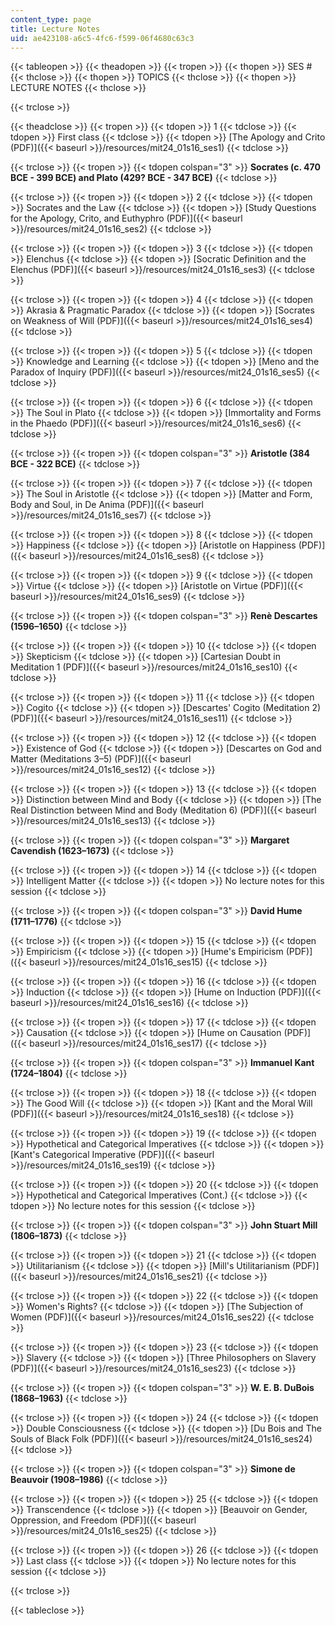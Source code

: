 ```yaml
---
content_type: page
title: Lecture Notes
uid: ae423108-a6c5-4fc6-f599-06f4680c63c3
---
```


{{< tableopen >}}
{{< theadopen >}}
{{< tropen >}}
{{< thopen >}}
SES #
{{< thclose >}}
{{< thopen >}}
TOPICS
{{< thclose >}}
{{< thopen >}}
LECTURE NOTES
{{< thclose >}}

{{< trclose >}}

{{< theadclose >}}
{{< tropen >}}
{{< tdopen >}}
1
{{< tdclose >}}
{{< tdopen >}}
First class
{{< tdclose >}}
{{< tdopen >}}
[The Apology and Crito (PDF)]({{< baseurl >}}/resources/mit24_01s16_ses1)
{{< tdclose >}}

{{< trclose >}}
{{< tropen >}}
{{< tdopen colspan="3" >}}
**Socrates (c. 470 BCE - 399 BCE) and Plato (429? BCE - 347 BCE)**
{{< tdclose >}}

{{< trclose >}}
{{< tropen >}}
{{< tdopen >}}
2
{{< tdclose >}}
{{< tdopen >}}
Socrates and the Law
{{< tdclose >}}
{{< tdopen >}}
[Study Questions for the Apology, Crito, and Euthyphro (PDF)]({{< baseurl >}}/resources/mit24_01s16_ses2)
{{< tdclose >}}

{{< trclose >}}
{{< tropen >}}
{{< tdopen >}}
3
{{< tdclose >}}
{{< tdopen >}}
Elenchus
{{< tdclose >}}
{{< tdopen >}}
[Socratic Definition and the Elenchus (PDF)]({{< baseurl >}}/resources/mit24_01s16_ses3)
{{< tdclose >}}

{{< trclose >}}
{{< tropen >}}
{{< tdopen >}}
4
{{< tdclose >}}
{{< tdopen >}}
Akrasia & Pragmatic Paradox
{{< tdclose >}}
{{< tdopen >}}
[Socrates on Weakness of Will (PDF)]({{< baseurl >}}/resources/mit24_01s16_ses4)
{{< tdclose >}}

{{< trclose >}}
{{< tropen >}}
{{< tdopen >}}
5
{{< tdclose >}}
{{< tdopen >}}
Knowledge and Learning
{{< tdclose >}}
{{< tdopen >}}
[Meno and the Paradox of Inquiry (PDF)]({{< baseurl >}}/resources/mit24_01s16_ses5)
{{< tdclose >}}

{{< trclose >}}
{{< tropen >}}
{{< tdopen >}}
6
{{< tdclose >}}
{{< tdopen >}}
The Soul in Plato
{{< tdclose >}}
{{< tdopen >}}
[Immortality and Forms in the Phaedo (PDF)]({{< baseurl >}}/resources/mit24_01s16_ses6)
{{< tdclose >}}

{{< trclose >}}
{{< tropen >}}
{{< tdopen colspan="3" >}}
**Aristotle (384 BCE - 322 BCE)**
{{< tdclose >}}

{{< trclose >}}
{{< tropen >}}
{{< tdopen >}}
7
{{< tdclose >}}
{{< tdopen >}}
The Soul in Aristotle
{{< tdclose >}}
{{< tdopen >}}
[Matter and Form, Body and Soul, in De Anima (PDF)]({{< baseurl >}}/resources/mit24_01s16_ses7)
{{< tdclose >}}

{{< trclose >}}
{{< tropen >}}
{{< tdopen >}}
8
{{< tdclose >}}
{{< tdopen >}}
Happiness
{{< tdclose >}}
{{< tdopen >}}
[Aristotle on Happiness (PDF)]({{< baseurl >}}/resources/mit24_01s16_ses8)
{{< tdclose >}}

{{< trclose >}}
{{< tropen >}}
{{< tdopen >}}
9
{{< tdclose >}}
{{< tdopen >}}
Virtue
{{< tdclose >}}
{{< tdopen >}}
[Aristotle on Virtue (PDF)]({{< baseurl >}}/resources/mit24_01s16_ses9)
{{< tdclose >}}

{{< trclose >}}
{{< tropen >}}
{{< tdopen colspan="3" >}}
**Renè Descartes (1596–1650)**
{{< tdclose >}}

{{< trclose >}}
{{< tropen >}}
{{< tdopen >}}
10
{{< tdclose >}}
{{< tdopen >}}
Skepticism
{{< tdclose >}}
{{< tdopen >}}
[Cartesian Doubt in Meditation 1 (PDF)]({{< baseurl >}}/resources/mit24_01s16_ses10)
{{< tdclose >}}

{{< trclose >}}
{{< tropen >}}
{{< tdopen >}}
11
{{< tdclose >}}
{{< tdopen >}}
Cogito
{{< tdclose >}}
{{< tdopen >}}
[Descartes' Cogito (Meditation 2) (PDF)]({{< baseurl >}}/resources/mit24_01s16_ses11)
{{< tdclose >}}

{{< trclose >}}
{{< tropen >}}
{{< tdopen >}}
12
{{< tdclose >}}
{{< tdopen >}}
Existence of God
{{< tdclose >}}
{{< tdopen >}}
[Descartes on God and Matter (Meditations 3–5) (PDF)]({{< baseurl >}}/resources/mit24_01s16_ses12)
{{< tdclose >}}

{{< trclose >}}
{{< tropen >}}
{{< tdopen >}}
13
{{< tdclose >}}
{{< tdopen >}}
Distinction between Mind and Body
{{< tdclose >}}
{{< tdopen >}}
[The Real Distinction between Mind and Body (Meditation 6) (PDF)]({{< baseurl >}}/resources/mit24_01s16_ses13)
{{< tdclose >}}

{{< trclose >}}
{{< tropen >}}
{{< tdopen colspan="3" >}}
**Margaret Cavendish (1623–1673)**
{{< tdclose >}}

{{< trclose >}}
{{< tropen >}}
{{< tdopen >}}
14
{{< tdclose >}}
{{< tdopen >}}
Intelligent Matter
{{< tdclose >}}
{{< tdopen >}}
No lecture notes for this session
{{< tdclose >}}

{{< trclose >}}
{{< tropen >}}
{{< tdopen colspan="3" >}}
**David Hume (1711–1776)**
{{< tdclose >}}

{{< trclose >}}
{{< tropen >}}
{{< tdopen >}}
15
{{< tdclose >}}
{{< tdopen >}}
Empiricism
{{< tdclose >}}
{{< tdopen >}}
[Hume's Empiricism (PDF)]({{< baseurl >}}/resources/mit24_01s16_ses15)
{{< tdclose >}}

{{< trclose >}}
{{< tropen >}}
{{< tdopen >}}
16
{{< tdclose >}}
{{< tdopen >}}
Induction
{{< tdclose >}}
{{< tdopen >}}
[Hume on Induction (PDF)]({{< baseurl >}}/resources/mit24_01s16_ses16)
{{< tdclose >}}

{{< trclose >}}
{{< tropen >}}
{{< tdopen >}}
17
{{< tdclose >}}
{{< tdopen >}}
Causation
{{< tdclose >}}
{{< tdopen >}}
[Hume on Causation (PDF)]({{< baseurl >}}/resources/mit24_01s16_ses17)
{{< tdclose >}}

{{< trclose >}}
{{< tropen >}}
{{< tdopen colspan="3" >}}
**Immanuel Kant (1724–1804)**
{{< tdclose >}}

{{< trclose >}}
{{< tropen >}}
{{< tdopen >}}
18
{{< tdclose >}}
{{< tdopen >}}
The Good Will
{{< tdclose >}}
{{< tdopen >}}
[Kant and the Moral Will (PDF)]({{< baseurl >}}/resources/mit24_01s16_ses18)
{{< tdclose >}}

{{< trclose >}}
{{< tropen >}}
{{< tdopen >}}
19
{{< tdclose >}}
{{< tdopen >}}
Hypothetical and Categorical Imperatives
{{< tdclose >}}
{{< tdopen >}}
[Kant's Categorical Imperative (PDF)]({{< baseurl >}}/resources/mit24_01s16_ses19)
{{< tdclose >}}

{{< trclose >}}
{{< tropen >}}
{{< tdopen >}}
20
{{< tdclose >}}
{{< tdopen >}}
Hypothetical and Categorical Imperatives (Cont.)
{{< tdclose >}}
{{< tdopen >}}
No lecture notes for this session
{{< tdclose >}}

{{< trclose >}}
{{< tropen >}}
{{< tdopen colspan="3" >}}
**John Stuart Mill (1806–1873)**
{{< tdclose >}}

{{< trclose >}}
{{< tropen >}}
{{< tdopen >}}
21
{{< tdclose >}}
{{< tdopen >}}
Utilitarianism
{{< tdclose >}}
{{< tdopen >}}
[Mill's Utilitarianism (PDF)]({{< baseurl >}}/resources/mit24_01s16_ses21)
{{< tdclose >}}

{{< trclose >}}
{{< tropen >}}
{{< tdopen >}}
22
{{< tdclose >}}
{{< tdopen >}}
Women's Rights?
{{< tdclose >}}
{{< tdopen >}}
[The Subjection of Women (PDF)]({{< baseurl >}}/resources/mit24_01s16_ses22)
{{< tdclose >}}

{{< trclose >}}
{{< tropen >}}
{{< tdopen >}}
23
{{< tdclose >}}
{{< tdopen >}}
Slavery
{{< tdclose >}}
{{< tdopen >}}
[Three Philosophers on Slavery (PDF)]({{< baseurl >}}/resources/mit24_01s16_ses23)
{{< tdclose >}}

{{< trclose >}}
{{< tropen >}}
{{< tdopen colspan="3" >}}
**W. E. B. DuBois (1868–1963)**
{{< tdclose >}}

{{< trclose >}}
{{< tropen >}}
{{< tdopen >}}
24
{{< tdclose >}}
{{< tdopen >}}
Double Consciousness
{{< tdclose >}}
{{< tdopen >}}
[Du Bois and The Souls of Black Folk (PDF)]({{< baseurl >}}/resources/mit24_01s16_ses24)
{{< tdclose >}}

{{< trclose >}}
{{< tropen >}}
{{< tdopen colspan="3" >}}
**Simone de Beauvoir (1908–1986)**
{{< tdclose >}}

{{< trclose >}}
{{< tropen >}}
{{< tdopen >}}
25
{{< tdclose >}}
{{< tdopen >}}
Transcendence
{{< tdclose >}}
{{< tdopen >}}
[Beauvoir on Gender, Oppression, and Freedom (PDF)]({{< baseurl >}}/resources/mit24_01s16_ses25)
{{< tdclose >}}

{{< trclose >}}
{{< tropen >}}
{{< tdopen >}}
26
{{< tdclose >}}
{{< tdopen >}}
Last class
{{< tdclose >}}
{{< tdopen >}}
No lecture notes for this session
{{< tdclose >}}

{{< trclose >}}

{{< tableclose >}}